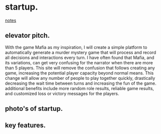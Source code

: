 # startup.

[notes](https://github.com/maypeter567/startup/blob/57e7fdd282f2ac4af5b21a15f91be685a823a0bd/notes.md)

## elevator pitch.
With the game Mafia as my inspiration, I will create a simple platform to automatically generate a murder mystery game that will process and record all decisions and interactions every turn. I have often found that Mafia, and its variations, can get very confusing for the narrator when there are more than 5 players. This site will remove the confusion that follows creating any game, increasing the potential player capacity beyond normal means. This change will allow any number of people to play together quickly, drastically decreasing the wait time between turns and increasing the fun of the game. additional benefits include more random role results, reliable game results, and customized loss or victory messages for the players.

## photo's of startup.



## key features.

